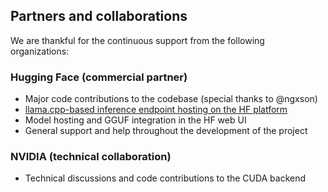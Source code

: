 ## Partners and collaborations

We are thankful for the continuous support from the following organizations:

### Hugging Face (commercial partner)

- Major code contributions to the codebase (special thanks to @ngxson)
- [llama.cpp-based inference endpoint hosting on the HF platform](https://huggingface.co/docs/inference-endpoints/en/guides/llamacpp_container)
- Model hosting and GGUF integration in the HF web UI
- General support and help throughout the development of the project

### NVIDIA (technical collaboration)

- Technical discussions and code contributions to the CUDA backend
